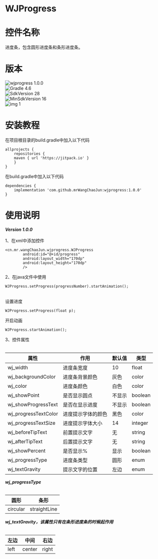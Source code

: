 # WJProgress


控件名称
=======
进度条，包含圆形进度条和条形进度条。 

版本
===

![wjprogress 1.0.0](https://img.shields.io/badge/wjprogress-1.0.0-yellow)
<br/>
![Gradle 4.6](https://img.shields.io/badge/Gradle-4.6-yellow)
<br/>
![SdkVersion 28](https://img.shields.io/badge/SdkVersion-28-yellow)
<br/>
![MinSdkVersion 16](https://img.shields.io/badge/MinSdkVersion-16-yellow)
<br/>
![img 1](https://github.com/mrWangChaoJun/images/blob/master/app/src/main/res/drawable/WechatIMG187.jpeg)

安装教程
=======
在项目根目录的build.gradle中加入以下代码 
```
allprojects {
    repositories {
	maven { url 'https://jitpack.io' }
	}
}
```
在build.gradle中加入以下代码  
```
dependencies {  
    implementation 'com.github.mrWangChaoJun:wjprogress:1.0.0'  
}
```
使用说明
=======
***Version 1.0.0***
<br/>
<br/>
1、在xml中添加控件

```
<cn.mr.wangChaoJun.wjprogress.WJProgress
        android:id="@+id/progress"
        android:layout_width="170dp"
        android:layout_height="170dp"
        />
```

2、在java文件中使用

```
WJProgress.setProgress(progressNumber).startAnimation();
```

<br/>
设置进度

```
WJProgress.setProgress(float p);
```
开启动画

```
WJProgress.startAnimation();
```
3、控件属性
<br/>
<br/>

 | 属性 | 作用 | 默认值 | 类型 |
 | ----- | ----- | ----- | ----- |
 | wj_width | 进度条宽度 | 10 | float |
 | wj_backgroundColor | 进度条背景颜色 | 灰色 | color|
 | wj_color | 进度条颜色 | 白色 | color|
 | wj_showPoint | 是否显示圆点 | 不显示 | boolean|
 | wj_showProgressText | 是否在显示进度 | 不显示 | boolean|
 | wj_progressTextColor | 进度提示字体的颜色 | 黑色 | color|
 | wj_progressTextSize | 进度提示字体大小 | 14 | integer|
 | wj_beforeTipText | 前置提示文字 | 无 | string|
 | wj_afterTipText | 后置提示文字 | 无 | string|
 | wj_showPercent | 是否显示% | 显示 | boolean|
 | wj_progressType | 进度条类型 | 圆形 | enum |
 | wj_textGravity | 提示文字的位置 | 左边 | enum |
 
 ***wj_progressType***
 <br/>
 <br/>
 
 | 圆形 | 条形 |
 | ----- | ----- |
 | circular | straightLine |
 
 ***wj_textGravity，该属性只有在条形进度条的时候起作用***
 <br/>
 <br/>
 
 | 左边 | 中间 | 右边 |
 | --- | --- | --- |
 | left | center | right |
